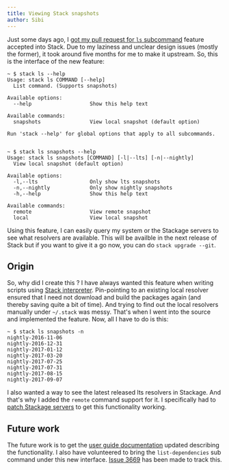 ```yaml
---
title: Viewing Stack snapshots
author: Sibi
---
```


Just some days ago,
I
[got my pull request for `ls` subcommand](https://github.com/commercialhaskell/stack/pull/3252) feature
accepted into Stack. Due to my laziness and unclear design issues
(mostly the former), it took around five months for me to make it
upstream. So, this is the interface of the new feature:

``` shellsession
~ $ stack ls --help
Usage: stack ls COMMAND [--help]
  List command. (Supports snapshots)

Available options:
  --help                   Show this help text

Available commands:
  snapshots                View local snapshot (default option)

Run 'stack --help' for global options that apply to all subcommands.


~ $ stack ls snapshots --help
Usage: stack ls snapshots [COMMAND] [-l|--lts] [-n|--nightly]
  View local snapshot (default option)

Available options:
  -l,--lts                 Only show lts snapshots
  -n,--nightly             Only show nightly snapshots
  -h,--help                Show this help text

Available commands:
  remote                   View remote snapshot
  local                    View local snapshot
```

Using this feature, I can easily query my system or the Stackage
servers to see what resolvers are available. This will be availble in
the next release of Stack but if you want to give it a go now, you can
do `stack upgrade --git`.

## Origin

So, why did I create this ? I have always wanted this feature when
writing scripts
using
[Stack interpreter](https://docs.haskellstack.org/en/stable/GUIDE/#script-interpreter). Pin-pointing
to an existing local resolver ensured that I need not download and
build the packages again (and thereby saving quite a bit of time). And
trying to find out the local resolvers manually under `~/.stack` was
messy. That's when I went into the source and implemented the
feature. Now, all I have to do is this:

``` shellsession
~ $ stack ls snapshots -n
nightly-2016-11-06
nightly-2016-12-31
nightly-2017-01-12
nightly-2017-03-20
nightly-2017-07-25
nightly-2017-07-31
nightly-2017-08-15
nightly-2017-09-07
```

I also wanted a way to see the latest released lts resolvers in
Stackage. And that's why I added the `remote` command support for
it. I specifically had
to
[patch Stackage servers](https://github.com/fpco/stackage-server/pull/230) to
get this functionality working.

## Future work

The future work is to get
the
[user guide documentation](https://github.com/commercialhaskell/stack/pull/3672) updated
describing the functionality. I also have volunteered to bring the
`list-dependencies` sub command under this new
interface. [Issue 3669](https://github.com/commercialhaskell/stack/issues/3669) has
been made to track this.



